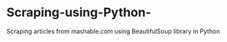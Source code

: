 # Scraping-using-Python-
Scraping articles from mashable.com using BeautifulSoup library in Python 
